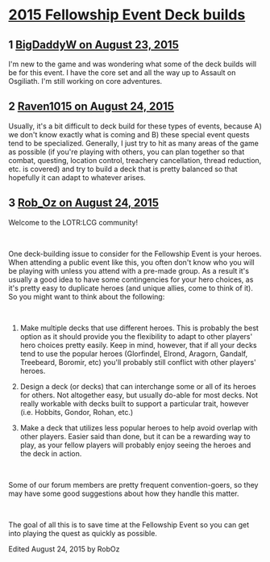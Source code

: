 # [2015 Fellowship Event Deck builds](https://community.fantasyflightgames.com/topic/185910-2015-fellowship-event-deck-builds/)

## 1 [BigDaddyW on August 23, 2015](https://community.fantasyflightgames.com/topic/185910-2015-fellowship-event-deck-builds/?do=findComment&comment=1749892)

I'm new to the game and was wondering what some of the deck builds will be for this event. I have the core set and all the way up to Assault on Osgiliath. I'm still working on core adventures.

## 2 [Raven1015 on August 24, 2015](https://community.fantasyflightgames.com/topic/185910-2015-fellowship-event-deck-builds/?do=findComment&comment=1752142)

Usually, it's a bit difficult to deck build for these types of events, because A) we don't know exactly what is coming and B) these special event quests tend to be specialized. Generally, I just try to hit as many areas of the game as possible (if you're playing with others, you can plan together so that combat, questing, location control, treachery cancellation, thread reduction, etc. is covered) and try to build a deck that is pretty balanced so that hopefully it can adapt to whatever arises.

## 3 [Rob_Oz on August 24, 2015](https://community.fantasyflightgames.com/topic/185910-2015-fellowship-event-deck-builds/?do=findComment&comment=1752666)

Welcome to the LOTR:LCG community!

 

One deck-building issue to consider for the Fellowship Event is your heroes. When attending a public event like this, you often don't know who you will be playing with unless you attend with a pre-made group. As a result it's usually a good idea to have some contingencies for your hero choices, as it's pretty easy to duplicate heroes (and unique allies, come to think of it). So you might want to think about the following:

 

1) Make multiple decks that use different heroes. This is probably the best option as it should provide you the flexibility to adapt to other players' hero choices pretty easily. Keep in mind, however, that if all your decks tend to use the popular heroes (Glorfindel, Elrond, Aragorn, Gandalf, Treebeard, Boromir, etc) you'll probably still conflict with other players' heroes.

2) Design a deck (or decks) that can interchange some or all of its heroes for others. Not altogether easy, but usually do-able for most decks. Not really workable with decks built to support a particular trait, however (i.e. Hobbits, Gondor, Rohan, etc.)

3) Make a deck that utilizes less popular heroes to help avoid overlap with other players. Easier said than done, but it can be a rewarding way to play, as your fellow players will probably enjoy seeing the heroes and the deck in action.

 

Some of our forum members are pretty frequent convention-goers, so they may have some good suggestions about how they handle this matter.

 

The goal of all this is to save time at the Fellowship Event so you can get into playing the quest as quickly as possible.

Edited August 24, 2015 by RobOz

